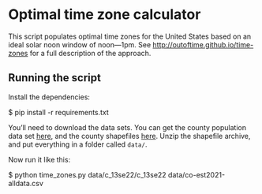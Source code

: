 # Optimal time zone calculator

This script populates optimal time zones for the United States based on an ideal solar noon window of noon—1pm. See http://outoftime.github.io/time-zones for a full description of the approach.

## Running the script

Install the dependencies:

$ pip install -r requirements.txt

You’ll need to download the data sets. You can get the county population data set [here](https://www2.census.gov/programs-surveys/popest/datasets/2020-2021/counties/totals/co-est2021-alldata.csv), and the county shapefiles [here](https://www.weather.gov/source/gis/Shapefiles/County/c_13se22.zip). Unzip the shapefile archive, and put everything in a folder called `data/`.

Now run it like this:

$ python time_zones.py data/c_13se22/c_13se22 data/co-est2021-alldata.csv
